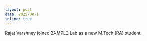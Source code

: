 ```yaml
---
layout: post
date: 2025-08-1 
inline: true
---
```


Rajat Varshney joined ΣλMPL∃ Lab as a new M.Tech (RA) student. 